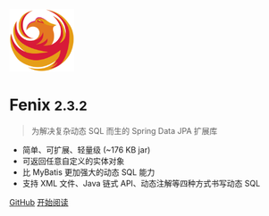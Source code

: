 ![logo](assets/images/logo.png)

# Fenix <small>2.3.2</small>

> 为解决复杂动态 SQL 而生的 Spring Data JPA 扩展库

- 简单、可扩展、轻量级  (~176 KB jar)
- 可返回任意自定义的实体对象
- 比 MyBatis 更加强大的动态 SQL 能力
- 支持 XML 文件、Java 链式 API、动态注解等四种方式书写动态 SQL

[GitHub](https://github.com/blinkfox/fenix/)
[开始阅读](README)
